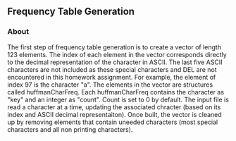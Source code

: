 ## Frequency Table Generation

### About

The first step of frequency table generation is to create a vector of length 123 elements.  The index of each element in the vector corresponds directly to the decimal representation of the character in ASCII.  The last five ASCII characters are not included as these special characters and DEL are not encountered in this homework assignment. For example, the element of index 97 is the character "a". The elements in the vector are structures called huffmanCharFreq. Each huffmanCharFreq contains the character as "key" and an integer as "count".  Count is set to 0 by default. The input file is read a character at a time, updating the associated chracter (based on its index and ASCII decimal representaiton).  Once built, the vector is cleaned up by removing elements that contain uneeded characters (most special characters and all non printing characters).  
